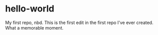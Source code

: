 hello-world
===========

My first repo, nbd.
This is the first edit in the first repo I've ever created. 
What a memorable moment.
